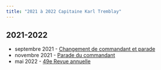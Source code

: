 ```yaml
---
title: "2021 à 2022 Capitaine Karl Tremblay"
---
```


## 2021-2022

* septembre 2021 - [Changement de commandant et parade](https://photos.app.goo.gl/1GpSijVLR3RPXbzp7)
* novembre 2021 - [Parade du commandant](https://photos.app.goo.gl/7LPwnD2jiGzUJq9o7)
* mai 2022 - [49e Revue annuelle](https://photos.app.goo.gl/gFPQfYLVHjQow3Fr5)
